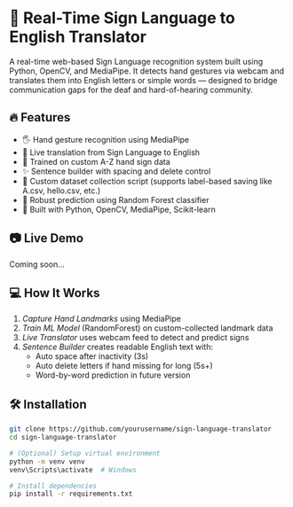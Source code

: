 # 🤟 Real-Time Sign Language to English Translator

A real-time web-based Sign Language recognition system built using Python, OpenCV, and MediaPipe. It detects hand gestures via webcam and translates them into English letters or simple words — designed to bridge communication gaps for the deaf and hard-of-hearing community.

## 🔥 Features

- 🖐️ Hand gesture recognition using MediaPipe
- 📖 Live translation from Sign Language to English
- 🧠 Trained on custom A-Z hand sign data
- ✨ Sentence builder with spacing and delete control
- 🔧 Custom dataset collection script (supports label-based saving like A.csv, hello.csv, etc.)
- 🧼 Robust prediction using Random Forest classifier
- 🚀 Built with Python, OpenCV, MediaPipe, Scikit-learn

## 📷 Live Demo

Coming soon...

## 💻 How It Works

1. *Capture Hand Landmarks* using MediaPipe
2. *Train ML Model* (RandomForest) on custom-collected landmark data
3. *Live Translator* uses webcam feed to detect and predict signs
4. *Sentence Builder* creates readable English text with:
   - Auto space after inactivity (3s)
   - Auto delete letters if hand missing for long (5s+)
   - Word-by-word prediction in future version

## 🛠️ Installation

```bash
git clone https://github.com/yourusername/sign-language-translator
cd sign-language-translator

# (Optional) Setup virtual environment
python -m venv venv
venv\Scripts\activate  # Windows

# Install dependencies
pip install -r requirements.txt

